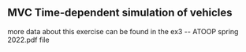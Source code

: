 ## MVC Time-dependent simulation of vehicles
more data about this exercise can be found in the ex3 -- ATOOP spring 2022.pdf file
